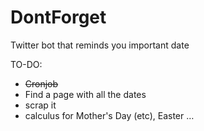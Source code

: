 DontForget
==========

Twitter bot that reminds you important date

TO-DO:
+ <del>Cronjob</del> 
+ Find a page with all the dates
+ scrap it
+ calculus for Mother's Day (etc), Easter …
